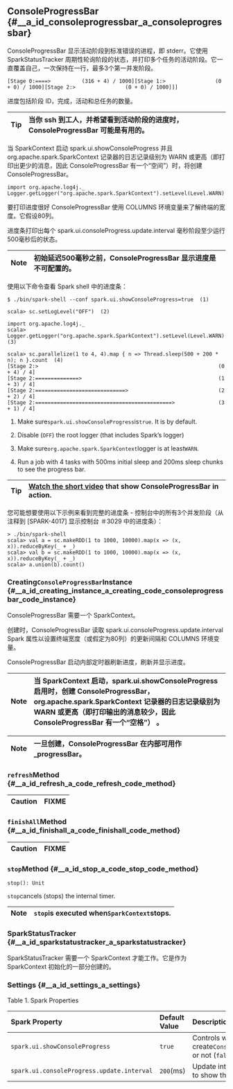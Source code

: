 ## ConsoleProgressBar {#__a_id_consoleprogressbar_a_consoleprogressbar}

ConsoleProgressBar 显示活动阶段到标准错误的进程，即 stderr。它使用 SparkStatusTracker 周期性轮询阶段的状态，并打印多个任务的活动阶段。它一直覆盖自己，一次保持在一行，最多3个第一并发阶段。

```
[Stage 0:====>          (316 + 4) / 1000][Stage 1:>                (0 + 0) / 1000][Stage 2:>                (0 + 0) / 1000]]]
```

进度包括阶段 ID，完成，活动和总任务的数量。

| Tip | 当你 ssh 到工人，并希望看到活动阶段的进度时，ConsoleProgressBar 可能是有用的。 |
| :---: | :--- |


当 SparkContext 启动 spark.ui.showConsoleProgress 并且 org.apache.spark.SparkContext 记录器的日志记录级别为 WARN 或更高（即打印出更少的消息，因此 ConsoleProgressBar 有一个“空间”）时，将创建 ConsoleProgressBar。

```
import org.apache.log4j._
Logger.getLogger("org.apache.spark.SparkContext").setLevel(Level.WARN)
```

要打印进度很好 ConsoleProgressBar 使用 COLUMNS 环境变量来了解终端的宽度。它假设80列。

进度条打印出每个 spark.ui.consoleProgress.update.interval 毫秒阶段至少运行500毫秒后的状态。

| Note | 初始延迟500毫秒之前，ConsoleProgressBar 显示进度是不可配置的。 |
| :---: | :--- |


使用以下命令查看 Spark shell 中的进度条：

```
$ ./bin/spark-shell --conf spark.ui.showConsoleProgress=true  (1)

scala> sc.setLogLevel("OFF")  (2)

import org.apache.log4j._
scala> Logger.getLogger("org.apache.spark.SparkContext").setLevel(Level.WARN)  (3)

scala> sc.parallelize(1 to 4, 4).map { n => Thread.sleep(500 + 200 * n); n }.count  (4)
[Stage 2:>                                                          (0 + 4) / 4]
[Stage 2:==============>                                            (1 + 3) / 4]
[Stage 2:=============================>                             (2 + 2) / 4]
[Stage 2:============================================>              (3 + 1) / 4]
```

1. Make sure`spark.ui.showConsoleProgress`is`true`. It is by default.

2. Disable \(`OFF`\) the root logger \(that includes Spark’s logger\)

3. Make sure`org.apache.spark.SparkContext`logger is at least`WARN`.

4. Run a job with 4 tasks with 500ms initial sleep and 200ms sleep chunks to see the progress bar.

| Tip | [Watch the short video](https://youtu.be/uEmcGo8rwek) that show ConsoleProgressBar in action. |
| :--- | :--- |


您可能想要使用以下示例来看到完整的进度条 - 控制台中的所有3个并发阶段（从注释到 \[SPARK-4017\] 显示控制台 ＃3029 中的进度条）：

```
> ./bin/spark-shell
scala> val a = sc.makeRDD(1 to 1000, 10000).map(x => (x, x)).reduceByKey(_ + _)
scala> val b = sc.makeRDD(1 to 1000, 10000).map(x => (x, x)).reduceByKey(_ + _)
scala> a.union(b).count()
```

### Creating`ConsoleProgressBar`Instance {#__a_id_creating_instance_a_creating_code_consoleprogressbar_code_instance}

ConsoleProgressBar 需要一个 SparkContext。

创建时，ConsoleProgressBar 读取 spark.ui.consoleProgress.update.interval Spark 属性以设置终端宽度（或假定为80列）的更新间隔和 COLUMNS 环境变量。

ConsoleProgressBar 启动内部定时器刷新进度，刷新并显示进度。

| Note | 当 SparkContext 启动，spark.ui.showConsoleProgress 启用时，创建 ConsoleProgressBar，org.apache.spark.SparkContext 记录器的日志记录级别为 WARN 或更高（即打印输出的消息较少，因此 ConsoleProgressBar 有一个“空格”） 。 |
| :---: | :--- |


| Note | 一旦创建，ConsoleProgressBar 在内部可用作 \_progressBar。 |
| :---: | :--- |


### `refresh`Method {#__a_id_refresh_a_code_refresh_code_method}

| Caution | FIXME |
| :--- | :--- |


### `finishAll`Method {#__a_id_finishall_a_code_finishall_code_method}

| Caution | FIXME |
| :--- | :--- |


### `stop`Method {#__a_id_stop_a_code_stop_code_method}

```
stop(): Unit
```

`stop`cancels \(stops\) the internal timer.

| Note | `stop`is executed when`SparkContext`stops. |
| :--- | :--- |


### SparkStatusTracker {#__a_id_sparkstatustracker_a_sparkstatustracker}

SparkStatusTracker 需要一个 SparkContext 才能工作。它是作为 SparkContext 初始化的一部分创建的。

### Settings {#__a_id_settings_a_settings}

Table 1. Spark Properties

| Spark Property | Default Value | Description |
| :--- | :--- | :--- |
| `spark.ui.showConsoleProgress` | `true` | Controls whether to create`ConsoleProgressBar`\(`true`\) or not \(`false`\). |
| `spark.ui.consoleProgress.update.interval` | `200`\(ms\) | Update interval, i.e. how often to show the progress. |













